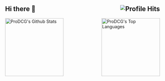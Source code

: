 <h2>Hi there 👋<img align="right" alt="Profile Hits" src="https://komarev.com/ghpvc/?username=ProDCG&style=flat-square"></h2>

<img src="https://github-readme-stats.vercel.app/api/top-langs?username=ProDCG&layout=compact&card_width=275&theme=github_dark&langs_count=10,meson,makefile,m4&exclude_repo=github-readme-stats,BitJanitor,github-activity-readme,fancy-git,challengeBot" alt="ProDCG's Top Languages" align="right" height = "190px"/>
<img src="https://github-readme-stats.vercel.app/api?username=ProDCG&count_private=true&show_icons=true&include_all_commits=true&theme=github_dark" alt = "ProDCG's Github Stats" height = "190px"/>
